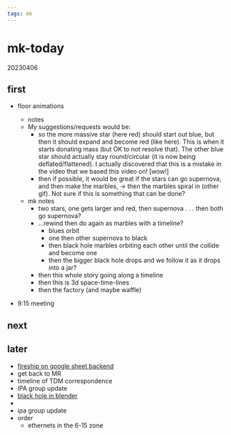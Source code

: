 ```yaml
---
tags: mk
---
```


# mk-today

20230406

## first

- floor animations
    - notes
    - My suggestions/requests would be:
        - so the more massive star (here red) should start out blue, but then it should expand and become red (like here). This is when it starts donating mass (but OK to not resolve that). The other blue star should actually stay round/circular (it is now being deflated/flattened). I actually discovered that this is a mistake in the video that we based this video on! [wow!]
        - then if possible, it would be great if the stars can go supernova, and then make the marbles, -> then the marbles spiral in (other gif). Not sure if this is something that can be done?
    - mk notes
        - two stars, one gets larger and red, then supernova . . . then both go supernova?
        - ...rewind then do again as marbles with a timeline?
            - blues orbit
            - one then other supernova to black
            - then black hole marbles orbiting each other until the collide and become one
            - then the bigger black hole drops and we follow it as it drops into a jar?
        - then this whole story going along a timeline
        - then this is 3d space-time-lines
        - then the factory (and maybe waffle)


- 9:15 meeting

## next


## later
- [fireship on google sheet backend](https://fireship.io/lessons/google-sheets-database-nextjs/)
- get back to MR
- timeline of TDM correspondence
- IPA group update
- [black hole in blender](https://www.youtube.com/watch?v=5naMFeWTBeY)
- 
- ipa group update
- order
    - ethernets in the 6-15 zone

 